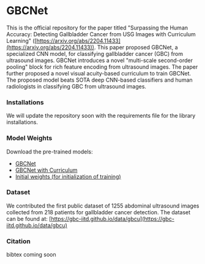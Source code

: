 # GBCNet
This is the official repository for the paper titled "Surpassing the Human Accuracy: Detecting Gallbladder Cancer from USG Images with Curriculum Learning" ([https://arxiv.org/abs/2204.11433](https://arxiv.org/abs/2204.11433)). This paper proposed GBCNet, a specialized CNN model, for classifying gallbladder cancer (GBC) from ultrasound images. GBCNet introduces a novel "multi-scale second-order pooling" block for rich feature encoding from ultrasound images. The paper further proposed a novel visual acuity-based curriculum to train GBCNet. The proposed model beats SOTA deep CNN-based classifiers and human radiologists in classifying GBC from ultrasound images. 

### Installations
We will update the repository soon with the requirements file for the library installations. 

### Model Weights
Download the pre-trained models:
* [GBCNet](https://drive.google.com/file/d/1uBkzlydC9vY8kQsgrlg6983q5WLAK2wS/view)
* [GBCNet with Curriculum](https://drive.google.com/file/d/1s9DMOtgK3TaYBitaYD9IcepmHwxgFZTt/view)
* [Initial weights (for initialization of training)](https://drive.google.com/file/d/14V0UIVWGFE0Ez3B4pxZUmDLjWRUmV5tP/view)

### Dataset
We contributed the first public dataset of 1255 abdominal ultrasound images collected from 218 patients for gallbladder cancer detection. The dataset can be found at: 
[https://gbc-iitd.github.io/data/gbcu](https://gbc-iitd.github.io/data/gbcu)

### Citation
bibtex coming soon
